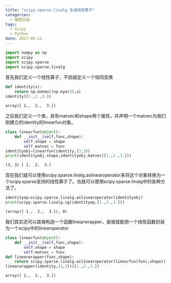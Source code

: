 ```yaml
---
title: "scipy.sparse.linalg 生成线性算子"
categories:
  - 编程实战
tags:
  - Scipy
  - Python
date: 2017-05-11
---
```


```python
import numpy as np
import scipy
import scipy.sparse
import scipy.sparse.linalg
```

首先我们定义一个线性算子，不妨就定义一个恒同变换


```python
def identity(x):
    return np.matmul(np.eye(3),x)
identity([1.,2.,3.])
```


    array([ 1.,  2.,  3.])



之后我们定义一个类，具有matvec和shape两个属性，并声明一个matvec为我们刚建立的identity的linearfun对象。


```python
class linearfun(object):
    def __init__(self,func,shape):
        self.shape = shape
        self.matvec = func
identityobj=linearfun(identity,(3,3))
print(identityobj.shape,identityobj.matvec([1.,2.,3.]))
```

    (3, 3) [ 1.  2.  3.]


现在我们就可以使用scipy.sparse.linalg.aslinearoperator来将这个对象转换为一个scipy.sparse支持的线性算子了。也就可以使用scipy.sparse.linalg中的各种方法了。


```python
identityop=scipy.sparse.linalg.aslinearoperator(identityobj)
print(scipy.sparse.linalg.cg(identityop,[1.,2.,3.]))
```

    (array([ 1.,  2.,  3.]), 0)


我们其实还可以直接构造一个函数linearwrapper，直接就能把一个线性函数封装为一个scipy中的linearoperator


```python
class linearfun(object):
    def __init__(self,func,shape):
        self.shape = shape
        self.matvec = func
def linearwrapper(func,shape):
    return scipy.sparse.linalg.aslinearoperator(linearfun(func,shape))       
linearwrapper(identity,(3,3))([1.,2.,3.])
```


    array([ 1.,  2.,  3.])


